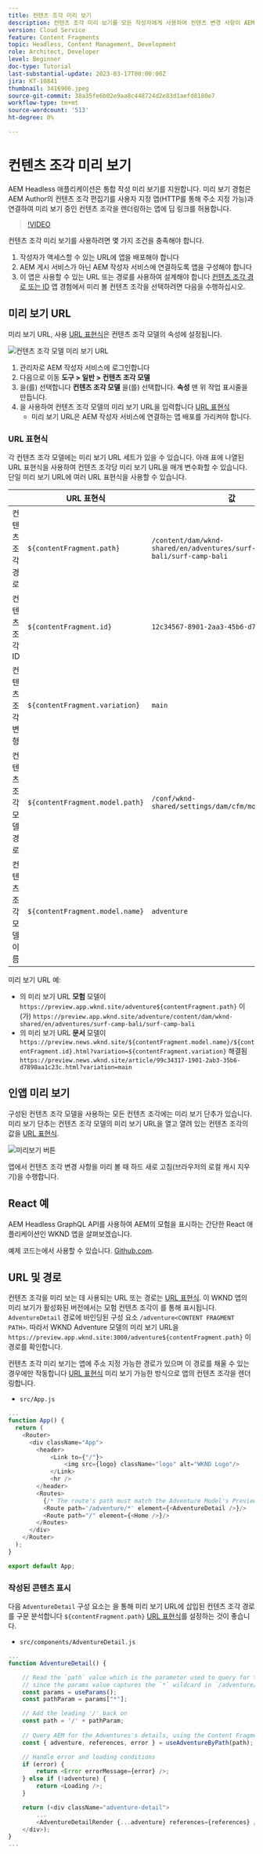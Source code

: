 ```yaml
---
title: 컨텐츠 조각 미리 보기
description: 컨텐츠 조각 미리 보기를 모든 작성자에게 사용하여 컨텐츠 변경 사항이 AEM Headless 경험에 미치는 영향을 신속하게 확인하는 방법을 알아봅니다.
version: Cloud Service
feature: Content Fragments
topic: Headless, Content Management, Development
role: Architect, Developer
level: Beginner
doc-type: Tutorial
last-substantial-update: 2023-03-17T00:00:00Z
jira: KT-10841
thumbnail: 3416906.jpeg
source-git-commit: 38a35fe6b02e9aa8c448724d2e83d1aefd8180e7
workflow-type: tm+mt
source-wordcount: '513'
ht-degree: 0%

---
```



# 컨텐츠 조각 미리 보기

AEM Headless 애플리케이션은 통합 작성 미리 보기를 지원합니다. 미리 보기 경험은 AEM Author의 컨텐츠 조각 편집기를 사용자 지정 앱(HTTP를 통해 주소 지정 가능)과 연결하여 미리 보기 중인 컨텐츠 조각을 렌더링하는 앱에 딥 링크를 허용합니다.

>[!VIDEO](https://video.tv.adobe.com/v/3416906?quality=12&learn=on)

컨텐츠 조각 미리 보기를 사용하려면 몇 가지 조건을 충족해야 합니다.

1. 작성자가 액세스할 수 있는 URL에 앱을 배포해야 합니다
1. AEM 게시 서비스가 아닌 AEM 작성자 서비스에 연결하도록 앱을 구성해야 합니다
1. 이 앱은 사용할 수 있는 URL 또는 경로를 사용하여 설계해야 합니다 [컨텐츠 조각 경로 또는 ID](#url-expressions) 앱 경험에서 미리 볼 컨텐츠 조각을 선택하려면 다음을 수행하십시오.

## 미리 보기 URL

미리 보기 URL, 사용 [URL 표현식](#url-expressions)은 컨텐츠 조각 모델의 속성에 설정됩니다.

![컨텐츠 조각 모델 미리 보기 URL](./assets/preview/cf-model-preview-url.png)

1. 관리자로 AEM 작성자 서비스에 로그인합니다
1. 다음으로 이동 __도구 > 일반 > 컨텐츠 조각 모델__
1. 을(를) 선택합니다 __컨텐츠 조각 모델__ 을(를) 선택합니다. __속성__ 맨 위 작업 표시줄을 만듭니다.
1. 을 사용하여 컨텐츠 조각 모델의 미리 보기 URL을 입력합니다 [URL 표현식](#url-expressions)
   + 미리 보기 URL은 AEM 작성자 서비스에 연결하는 앱 배포를 가리켜야 합니다.

### URL 표현식

각 컨텐츠 조각 모델에는 미리 보기 URL 세트가 있을 수 있습니다. 아래 표에 나열된 URL 표현식을 사용하여 컨텐츠 조각당 미리 보기 URL을 매개 변수화할 수 있습니다. 단일 미리 보기 URL에 여러 URL 표현식을 사용할 수 있습니다.

|  | URL 표현식 | 값 |
| --------------------------------------- | ----------------------------------- | ----------- |
| 컨텐츠 조각 경로 | `${contentFragment.path}` | `/content/dam/wknd-shared/en/adventures/surf-camp-bali/surf-camp-bali` |
| 컨텐츠 조각 ID | `${contentFragment.id}` | `12c34567-8901-2aa3-45b6-d7890aa1c23c` |
| 컨텐츠 조각 변형 | `${contentFragment.variation}` | `main` |
| 컨텐츠 조각 모델 경로 | `${contentFragment.model.path}` | `/conf/wknd-shared/settings/dam/cfm/models/adventure` |
| 컨텐츠 조각 모델 이름 | `${contentFragment.model.name}` | `adventure` |

미리 보기 URL 예:

+ 의 미리 보기 URL __모험__ 모델이 `https://preview.app.wknd.site/adventure${contentFragment.path}` 이(가) `https://preview.app.wknd.site/adventure/content/dam/wknd-shared/en/adventures/surf-camp-bali/surf-camp-bali`
+ 의 미리 보기 URL __문서__ 모델이 `https://preview.news.wknd.site/${contentFragment.model.name}/${contentFragment.id}.html?variation=${contentFragment.variation}` 해결됨 `https://preview.news.wknd.site/article/99c34317-1901-2ab3-35b6-d7890aa1c23c.html?variation=main`

## 인앱 미리 보기

구성된 컨텐츠 조각 모델을 사용하는 모든 컨텐츠 조각에는 미리 보기 단추가 있습니다. 미리 보기 단추는 컨텐츠 조각 모델의 미리 보기 URL을 열고 열려 있는 컨텐츠 조각의 값을 [URL 표현식](#url-expressions).

![미리보기 버튼](./assets/preview/preview-button.png)

앱에서 컨텐츠 조각 변경 사항을 미리 볼 때 하드 새로 고침(브라우저의 로컬 캐시 지우기)을 수행합니다.

## React 예

AEM Headless GraphQL API를 사용하여 AEM의 모험을 표시하는 간단한 React 애플리케이션인 WKND 앱을 살펴보겠습니다.

예제 코드는에서 사용할 수 있습니다. [Github.com](https://github.com/adobe/aem-guides-wknd-graphql/tree/main/preview-tutorial).

## URL 및 경로

컨텐츠 조각을 미리 보는 데 사용되는 URL 또는 경로는 [URL 표현식](#url-expressions). 이 WKND 앱의 미리 보기가 활성화된 버전에서는 모험 컨텐츠 조각이 를 통해 표시됩니다. `AdventureDetail` 경로에 바인딩된 구성 요소 `/adventure<CONTENT FRAGMENT PATH>`. 따라서 WKND Adventure 모델의 미리 보기 URL을 `https://preview.app.wknd.site:3000/adventure${contentFragment.path}` 이 경로를 확인합니다.

컨텐츠 조각 미리 보기는 앱에 주소 지정 가능한 경로가 있으며 이 경로를 채울 수 있는 경우에만 작동합니다 [URL 표현식](#url-expressions) 미리 보기 가능한 방식으로 앱의 컨텐츠 조각을 렌더링합니다.

+ `src/App.js`

```javascript
...
function App() {
  return (
    <Router>
      <div className="App">
        <header>
            <Link to={"/"}>
                <img src={logo} className="logo" alt="WKND Logo"/>
            </Link>        
            <hr />
        </header>
        <Routes>
          {/* The route's path must match the Adventure Model's Preview URL expression. In React since the path has `/` you must use wildcards to match instead of the usual `:path` */}
          <Route path='/adventure/*' element={<AdventureDetail />}/>
          <Route path="/" element={<Home />}/>
        </Routes>
      </div>
    </Router>
  );
}

export default App;
```

### 작성된 콘텐츠 표시

다음 `AdventureDetail` 구성 요소는 을 통해 미리 보기 URL에 삽입된 컨텐츠 조각 경로를 구문 분석합니다 `${contentFragment.path}` [URL 표현식](#url-expressions)를 설정하는 것이 좋습니다.

+ `src/components/AdventureDetail.js`

```javascript
...
function AdventureDetail() {

    // Read the `path` value which is the parameter used to query for the adventure's details
    // since the params value captures the `*` wildcard in `/adventure/*`, or everything after the first `/` in the Content Fragment path.
    const params = useParams();
    const pathParam = params["*"];

    // Add the leading '/' back on 
    const path = '/' + pathParam;
    
    // Query AEM for the Adventures's details, using the Content Fragment's `path`
    const { adventure, references, error } = useAdventureByPath(path);

    // Handle error and loading conditions
    if (error) {
        return <Error errorMessage={error} />;
    } else if (!adventure) {
        return <Loading />;
    }

    return (<div className="adventure-detail">
        ...
        <AdventureDetailRender {...adventure} references={references} />
    </div>);
}
...
```

